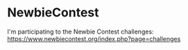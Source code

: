 # NewbieContest

I'm participating to the Newbie Contest challenges: https://www.newbiecontest.org/index.php?page=challenges

